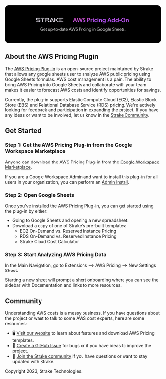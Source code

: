 ![AWS Pricing Banner](.strake/banner.png)

## About the AWS Pricing Plugin

The [AWS Pricing Plug-in](https://workspace.google.com/marketplace/app/aws_pricing_by_strake/378787760903) is an open-source project maintained by Strake that allows any google sheets user to analyze AWS public pricing using Google Sheets formulas. AWS cost management is a pain. The ability to bring AWS Pricing into Google Sheets and collaborate with your team makes it easier to forecast AWS costs and identify opportunities for savings.

Currently, the plug-in supports Elastic Compute Cloud (EC2), Elastic Block Store (EBS) and Relational Database Service (RDS) pricing. We're actively looking for feedback and participation in expanding the project. If you have any ideas or want to be involved, let us know in the [Strake Community](https://join.slack.com/t/strake-community/shared_invite/zt-1nisfazzn-uO5O_I28Z7N6sZ6iM2H1xA).

## Get Started
### Step 1: Get the AWS Pricing Plug-in from the Google Workspace Marketplace
Anyone can download the AWS Pricing Plug-in from the [Google Workspace Marketplace](https://workspace.google.com/marketplace/app/aws_pricing_by_strake/378787760903).

If you are a Google Workspace Admin and want to install this plug-in for all users in your organization, you can perform an [Admin Install](https://support.google.com/a/answer/172482?hl=en&ref_topic=1056395).

### Step 2: Open Google Sheets
Once you've installed the AWS Pricing Plug-in, you can get started using the plug-in by either:
* Going to Google Sheets and opening a new spreadsheet.
* Download a copy of one of Strake's pre-built templates:
    * EC2 On-Demand vs. Reserved Instance Pricing
    * RDS On-Demand vs. Reserved Instance Pricing
    * Strake Cloud Cost Calculator

### Step 3: Start Analyzing AWS Pricing Data
In the Main Navigation, go to Extensions --> AWS Pricing --> New Settings Sheet.

Starting a new sheet will prompt a short onboarding where you can see the sidebar with Documentation and links to more resources.

## Community
Understanding AWS costs is a messy business. If you have questions about the project or want to talk to some AWS cost experts, here are some resources:
-  🖥️ [Visit our website](https://getstrake.com) to learn about features and download AWS Pricing templates.
-  🚀 [Create a GitHub Issue](https://github.com/getmacroscope/aws-pricing-sheets-addon/issues) for bugs or if you have ideas to improve the project.
-  💭 [Join the Strake community](https://join.slack.com/t/strake-community/shared_invite/zt-1nisfazzn-uO5O_I28Z7N6sZ6iM2H1xA) if you have questions or want to stay updated with Strake.

</hr>

Copyright 2023, Strake Technologies.

